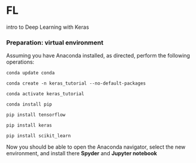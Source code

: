 # FL
intro to Deep Learning with Keras



### Preparation: virtual environment

Assuming you have Anaconda installed, as directed, perform the following operations:

`conda update conda`

`conda create -n keras_tutorial --no-default-packages`

`conda activate keras_tutorial`

`conda install pip`

`pip install tensorflow`

`pip install keras`

`pip install scikit_learn`

Now you should be able to open the Anaconda navigator, select the new environment, and install there **Spyder** and **Jupyter notebook**